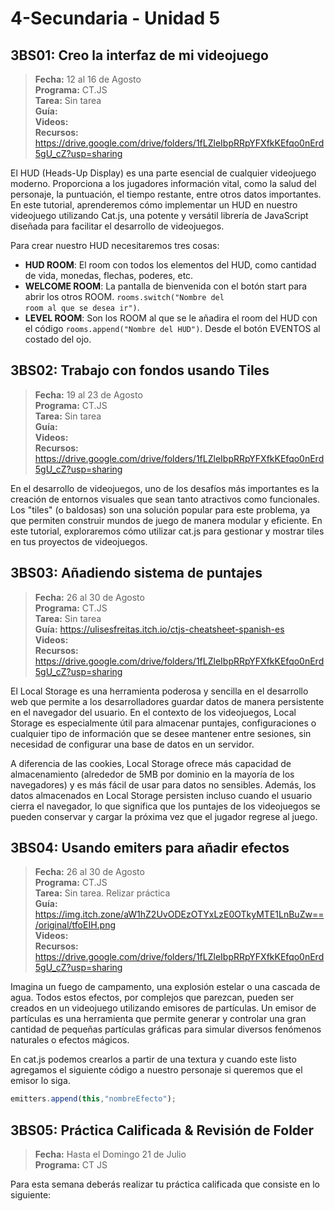 # 4-Secundaria - Unidad 5

## 3BS01: Creo la interfaz de mi videojuego

> <i class="bi bi-calendar"></i> **Fecha:** 12 al 16 de Agosto<br><i class="bi bi-laptop"></i> **Programa:** CT.JS<br><i class="bi bi-clipboard-check"></i> **Tarea:** Sin tarea<br> <i class="bi bi-card-checklist"></i> **Guía:**  <br><i class="bi bi-youtube txt-red"></i> **Videos:** <br><i class="bi bi-files"></i> **Recursos:** https://drive.google.com/drive/folders/1fLZleIbpRRpYFXfkKEfqo0nErd5gU_cZ?usp=sharing

El HUD (Heads-Up Display) es una parte esencial de cualquier videojuego moderno. Proporciona a los jugadores información vital, como la salud del personaje, la puntuación, el tiempo restante, entre otros datos importantes. En este tutorial, aprenderemos cómo implementar un HUD en nuestro videojuego utilizando Cat.js, una potente y versátil librería de JavaScript diseñada para facilitar el desarrollo de videojuegos.

Para crear nuestro HUD necesitaremos tres cosas:

- **HUD ROOM**: El room con todos los elementos del HUD, como cantidad de vida, monedas, flechas, poderes, etc.
- **WELCOME ROOM**: La pantalla de bienvenida con el botón start para abrir los otros ROOM. <code>rooms.switch("Nombre del room al que se desea ir")</code>.
- **LEVEL ROOM**: Son los ROOM al que se le añadira el room del HUD con el código <code>rooms.append("Nombre del HUD")</code>. Desde el botón EVENTOS al costado del ojo.

## 3BS02: Trabajo con fondos usando Tiles

> <i class="bi bi-calendar"></i> **Fecha:** 19 al 23 de Agosto<br><i class="bi bi-laptop"></i> **Programa:** CT.JS<br><i class="bi bi-clipboard-check"></i> **Tarea:** Sin tarea<br> <i class="bi bi-card-checklist"></i> **Guía:**  <br><i class="bi bi-youtube txt-red"></i> **Videos:** <br><i class="bi bi-files"></i> **Recursos:** https://drive.google.com/drive/folders/1fLZleIbpRRpYFXfkKEfqo0nErd5gU_cZ?usp=sharing

En el desarrollo de videojuegos, uno de los desafíos más importantes es la creación de entornos visuales que sean tanto atractivos como funcionales. Los "tiles" (o baldosas) son una solución popular para este problema, ya que permiten construir mundos de juego de manera modular y eficiente. En este tutorial, exploraremos cómo utilizar cat.js para gestionar y mostrar tiles en tus proyectos de videojuegos.

## 3BS03: Añadiendo sistema de puntajes

> <i class="bi bi-calendar"></i> **Fecha:** 26 al 30 de Agosto<br><i class="bi bi-laptop"></i> **Programa:** CT.JS<br><i class="bi bi-clipboard-check"></i> **Tarea:** Sin tarea<br> <i class="bi bi-card-checklist"></i> **Guía:** https://ulisesfreitas.itch.io/ctjs-cheatsheet-spanish-es<br><i class="bi bi-youtube txt-red"></i> **Videos:** <br><i class="bi bi-files"></i> **Recursos:** https://drive.google.com/drive/folders/1fLZleIbpRRpYFXfkKEfqo0nErd5gU_cZ?usp=sharing

El Local Storage es una herramienta poderosa y sencilla en el desarrollo web que permite a los desarrolladores guardar datos de manera persistente en el navegador del usuario. En el contexto de los videojuegos, Local Storage es especialmente útil para almacenar puntajes, configuraciones o cualquier tipo de información que se desee mantener entre sesiones, sin necesidad de configurar una base de datos en un servidor.

A diferencia de las cookies, Local Storage ofrece más capacidad de almacenamiento (alrededor de 5MB por dominio en la mayoría de los navegadores) y es más fácil de usar para datos no sensibles. Además, los datos almacenados en Local Storage persisten incluso cuando el usuario cierra el navegador, lo que significa que los puntajes de los videojuegos se pueden conservar y cargar la próxima vez que el jugador regrese al juego.

<div class="currentTheme">

## 3BS04: Usando emiters para añadir efectos

> <i class="bi bi-calendar"></i> **Fecha:** 26 al 30 de Agosto<br><i class="bi bi-laptop"></i> **Programa:** CT.JS<br><i class="bi bi-clipboard-check"></i> **Tarea:** Sin tarea. Relizar práctica<br> <i class="bi bi-card-checklist"></i> **Guía:** https://img.itch.zone/aW1hZ2UvODEzOTYxLzE0OTkyMTE1LnBuZw==/original/tfoEIH.png<br><i class="bi bi-youtube txt-red"></i> **Videos:** <br><i class="bi bi-files"></i> **Recursos:** https://drive.google.com/drive/folders/1fLZleIbpRRpYFXfkKEfqo0nErd5gU_cZ?usp=sharing

Imagina un fuego de campamento, una explosión estelar o una cascada de agua. Todos estos efectos, por complejos que parezcan, pueden ser creados en un videojuego utilizando emisores de partículas. Un emisor de partículas es una herramienta que permite generar y controlar una gran cantidad de pequeñas partículas gráficas para simular diversos fenómenos naturales o efectos mágicos.

En cat.js podemos crearlos a partir de una textura y cuando este listo agregamos el siguiente código a nuestro personaje si queremos que el emisor lo siga.

```javascript
emitters.append(this,"nombreEfecto");
```

</div>

## 3BS05: Práctica Calificada & Revisión de Folder

> <i class="bi bi-calendar"></i> **Fecha:** Hasta el Domingo 21 de Julio<br><i class="bi bi-laptop"></i> **Programa:** CT JS

Para esta semana deberás realizar tu práctica calificada que consiste en lo siguiente:

